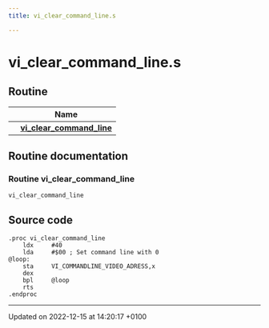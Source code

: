 ```yaml
---
title: vi_clear_command_line.s

---
```


# vi_clear_command_line.s



## Routine

|                | Name           |
| -------------- | -------------- |
| | **[vi_clear_command_line](Files/vi__clear__command__line_8s.md#Routine-vi-clear-command-line)** |


## Routine documentation

### Routine vi_clear_command_line

```ca65
vi_clear_command_line
```




## Source code

```ca65
.proc vi_clear_command_line
    ldx     #40
    lda     #$00 ; Set command line with 0
@loop:
    sta     VI_COMMANDLINE_VIDEO_ADRESS,x
    dex
    bpl     @loop
    rts
.endproc
```


-------------------------------

Updated on 2022-12-15 at 14:20:17 +0100
